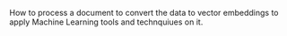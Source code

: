 How to process a document to convert the data to vector embeddings to apply Machine Learning tools and technquiues on it.
